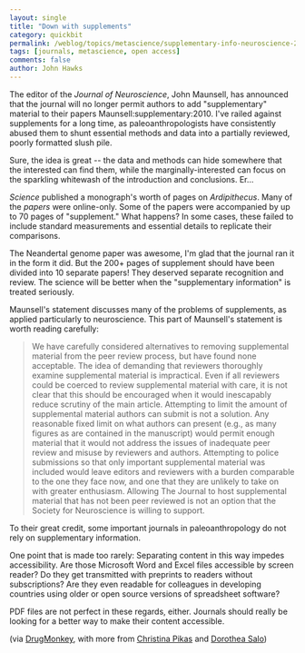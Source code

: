 ```yaml
---
layout: single 
title: "Down with supplements" 
category: quickbit
permalink: /weblog/topics/metascience/supplementary-info-neuroscience-2010.html
tags: [journals, metascience, open access] 
comments: false 
author: John Hawks 
---
```


The editor of the <i>Journal of Neuroscience</i>, John Maunsell, has announced that the journal will no longer permit authors to add "supplementary" material to their papers <bib>Maunsell:supplementary:2010</bib>. I've railed against supplements for a long time, as paleoanthropologists have consistently abused them to shunt essential methods and data into a partially reviewed, poorly formatted slush pile. 

Sure, the idea is great -- the data and methods can hide somewhere that the interested can find them, while the marginally-interested can focus on the sparkling whitewash of the introduction and conclusions. Er...

<i>Science</i> published a monograph's worth of pages on <i>Ardipithecus</i>. Many of the <i>papers</i> were online-only. Some of the papers were accompanied by up to 70 pages of "supplement." What happens? In some cases, these failed to include standard measurements and essential details to replicate their comparisons. 

The Neandertal genome paper was awesome, I'm glad that the journal ran it in the form it did. But the 200+ pages of supplement should have been divided into 10 separate papers! They deserved separate recognition and review.  The science will be better when the "supplementary information" is treated seriously. 

Maunsell's statement discusses many of the problems of supplements, as applied particularly to neuroscience. This part of Maunsell's statement is worth reading carefully: 

<blockquote>We have carefully considered alternatives to removing supplemental material from the peer review process, but have found none acceptable. The idea of demanding that reviewers thoroughly examine supplemental material is impractical. Even if all reviewers could be coerced to review supplemental material with care, it is not clear that this should be encouraged when it would inescapably reduce scrutiny of the main article. Attempting to limit the amount of supplemental material authors can submit is not a solution. Any reasonable fixed limit on what authors can present (e.g., as many figures as are contained in the manuscript) would permit enough material that it would not address the issues of inadequate peer review and misuse by reviewers and authors. Attempting to police submissions so that only important supplemental material was included would leave editors and reviewers with a burden comparable to the one they face now, and one that they are unlikely to take on with greater enthusiasm. Allowing The Journal to host supplemental material that has not been peer reviewed is not an option that the Society for Neuroscience is willing to support.</blockquote>

To their great credit, some important journals in paleoanthropology do not rely on supplementary information. 

One point that is made too rarely: Separating content in this way impedes accessibility. Are those Microsoft Word and Excel files accessible by screen reader? Do they get transmitted with preprints to readers without subscriptions? Are they even readable for colleagues in developing countries using older or open source versions of spreadsheet software? 

PDF files are not perfect in these regards, either. Journals should really be looking for a better way to make their content accessible. 


(via <a href="http://scientopia.org/blogs/drugmonkey/2010/08/11/yay-j-neuroscience-agrees-with-me-that-supplementary-materials-is-bs-and-ruining-science/">DrugMonkey</a>, with more from <a href="http://scientopia.org/blogs/christinaslisrant/2010/08/12/supplemental-materials-or-no/">Christina Pikas</a> and <a href="http://scientopia.org/blogs/bookoftrogool/2010/08/12/disrupting-with-data/">Dorothea Salo</a>)



